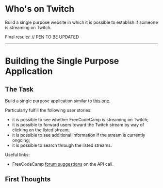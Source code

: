 # Who's on Twitch 

Build a single purpose website in which it is possible to establish if someone is streaming on Twitch.

Final results: // PEN TO BE UPDATED

---

# Building the Single Purpose Application

## The Task

Build a single purpose application similar to [this one](https://codepen.io/freeCodeCamp/full/Myvqmo).

Particularly fulfill the following user stories:

- it is possible to see whether FreeCodeCamp is streaming on Twitch;
- it is possible to forward users toward the Twitch stream by way of clicking on the listed stream;
- it is possible to see additional information if the stream is currently ongoing;
- it is possible to search through the listed streams.

Useful links:

- FreeCodeCamp [forum suggestions](https://forum.freecodecamp.org/t/freecodecamp-challenge-guide-how-to-use-the-twitchtv-api/19541) on the API call.
  
## First Thoughts


